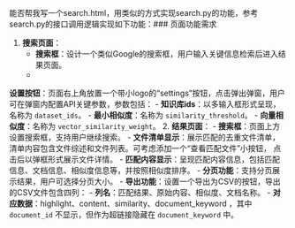 能否帮我写一个search.html，用类似的方式实现search.py的功能，参考search.py的接口调用逻辑实现如下功能：###
  页面功能需求
  1. **搜索页面**：
      - **搜索框**：设计一个类似Google的搜索框，用户输入关键信息检索后进入结果页面。
      -
  **设置按钮**：页面右上角放置一个带小logo的“settings”按钮，点击弹出弹窗，用户可在弹窗内配置API关键参数，参数包括：
          - **知识库ids**：以多输入框形式呈现，名称为 `dataset_ids`。
          - **最小相似度**：名称为 `similarity_threshold`。
          - **向量相似度**：名称为 `vector_similarity_weight`。
  2. **结果页面**：
      - **搜索框**：页面上方设置搜索框，支持用户继续搜索。
      - **文件清单显示**：展示匹配的去重文件清单，清单内容包含文件综述和文件列表。可考虑添加一个“查看匹配文件”小按钮，
  点击后以弹框形式展示文件详情。
      - **匹配内容显示**：呈现匹配内容信息，包括匹配信息、文档信息、相似度信息等，并按照相似度排序。
      - **分页功能**：支持分页展示结果，用户可选择分页大小。
      - **导出功能**：设置一个导出为CSV的按钮，导出的CSV文件包含四列：
          - **列名**：匹配结果、原始内容、相似度、文档名称。
          - **对应数据**：highlight、content、similarity、document_keyword ，其中 `document_id`
  不显示，但作为超链接隐藏在 `document_keyword` 中。
